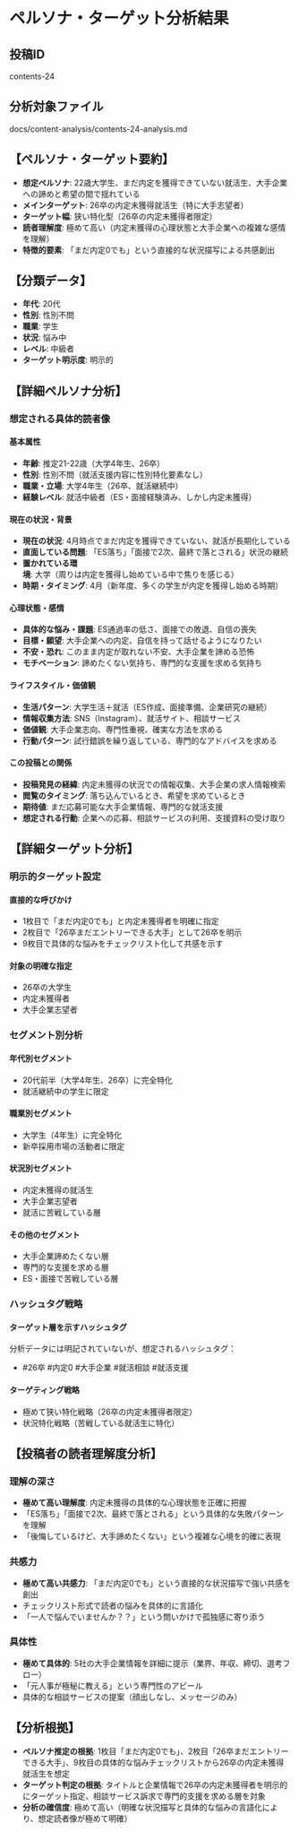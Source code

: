# ペルソナ・ターゲット分析結果

## 投稿ID
contents-24

## 分析対象ファイル
docs/content-analysis/contents-24-analysis.md

## 【ペルソナ・ターゲット要約】
- **想定ペルソナ**: 22歳大学生、まだ内定を獲得できていない就活生、大手企業への諦めと希望の間で揺れている
- **メインターゲット**: 26卒の内定未獲得就活生（特に大手志望者）
- **ターゲット幅**: 狭い特化型（26卒の内定未獲得者限定）
- **読者理解度**: 極めて高い（内定未獲得の心理状態と大手企業への複雑な感情を理解）
- **特徴的要素**: 「まだ内定0でも」という直接的な状況描写による共感創出

## 【分類データ】
- **年代**: 20代
- **性別**: 性別不問
- **職業**: 学生
- **状況**: 悩み中
- **レベル**: 中級者
- **ターゲット明示度**: 明示的

## 【詳細ペルソナ分析】

### 想定される具体的読者像
#### 基本属性
- **年齢**: 推定21-22歳（大学4年生、26卒）
- **性別**: 性別不問（就活支援内容に性別特化要素なし）
- **職業・立場**: 大学4年生（26卒、就活継続中）
- **経験レベル**: 就活中級者（ES・面接経験済み、しかし内定未獲得）

#### 現在の状況・背景
- **現在の状況**: 4月時点でまだ内定を獲得できていない、就活が長期化している
- **直面している問題**: 「ES落ち」「面接で2次、最終で落とされる」状況の継続
- **置かれている環境**: 大学（周りは内定を獲得し始めている中で焦りを感じる）
- **時期・タイミング**: 4月（新年度、多くの学生が内定を獲得し始める時期）

#### 心理状態・感情
- **具体的な悩み・課題**: ES通過率の低さ、面接での敗退、自信の喪失
- **目標・願望**: 大手企業への内定、自信を持って話せるようになりたい
- **不安・恐れ**: このまま内定が取れない不安、大手企業を諦める恐怖
- **モチベーション**: 諦めたくない気持ち、専門的な支援を求める気持ち

#### ライフスタイル・価値観
- **生活パターン**: 大学生活＋就活（ES作成、面接準備、企業研究の継続）
- **情報収集方法**: SNS（Instagram）、就活サイト、相談サービス
- **価値観**: 大手企業志向、専門性重視、確実な方法を求める
- **行動パターン**: 試行錯誤を繰り返している、専門的なアドバイスを求める

#### この投稿との関係
- **投稿発見の経緯**: 内定未獲得の状況での情報収集、大手企業の求人情報検索
- **閲覧のタイミング**: 落ち込んでいるとき、希望を求めているとき
- **期待値**: まだ応募可能な大手企業情報、専門的な就活支援
- **想定される行動**: 企業への応募、相談サービスの利用、支援資料の受け取り

## 【詳細ターゲット分析】

### 明示的ターゲット設定
#### 直接的な呼びかけ
- 1枚目で「まだ内定0でも」と内定未獲得者を明確に指定
- 2枚目で「26卒まだエントリーできる大手」として26卒を明示
- 9枚目で具体的な悩みをチェックリスト化して共感を示す

#### 対象の明確な指定
- 26卒の大学生
- 内定未獲得者
- 大手企業志望者

### セグメント別分析
#### 年代別セグメント
- 20代前半（大学4年生、26卒）に完全特化
- 就活継続中の学生に限定

#### 職業別セグメント
- 大学生（4年生）に完全特化
- 新卒採用市場の活動者に限定

#### 状況別セグメント
- 内定未獲得の就活生
- 大手企業志望者
- 就活に苦戦している層

#### その他のセグメント
- 大手企業諦めたくない層
- 専門的な支援を求める層
- ES・面接で苦戦している層

### ハッシュタグ戦略
#### ターゲット層を示すハッシュタグ
分析データには明記されていないが、想定されるハッシュタグ：
- #26卒 #内定0 #大手企業 #就活相談 #就活支援

#### ターゲティング戦略
- 極めて狭い特化戦略（26卒の内定未獲得者限定）
- 状況特化戦略（苦戦している就活生に特化）

## 【投稿者の読者理解度分析】
### 理解の深さ
- **極めて高い理解度**: 内定未獲得の具体的な心理状態を正確に把握
- 「ES落ち」「面接で2次、最終で落とされる」という具体的な失敗パターンを理解
- 「後悔しているけど、大手諦めたくない」という複雑な心境を的確に表現

### 共感力
- **極めて高い共感力**: 「まだ内定0でも」という直接的な状況描写で強い共感を創出
- チェックリスト形式で読者の悩みを具体的に言語化
- 「一人で悩んでいませんか？？」という問いかけで孤独感に寄り添う

### 具体性
- **極めて具体的**: 5社の大手企業情報を詳細に提示（業界、年収、締切、選考フロー）
- 「元人事が極秘に教える」という専門性のアピール
- 具体的な相談サービスの提案（顔出しなし、メッセージのみ）

## 【分析根拠】
- **ペルソナ推定の根拠**: 1枚目「まだ内定0でも」、2枚目「26卒まだエントリーできる大手」、9枚目の具体的な悩みチェックリストから26卒の内定未獲得就活生を想定
- **ターゲット判定の根拠**: タイトルと企業情報で26卒の内定未獲得者を明示的にターゲット指定、相談サービス訴求で専門的支援を求める層を対象
- **分析の確信度**: 極めて高い（明確な状況描写と具体的な悩みの言語化により、想定読者像が極めて明確）